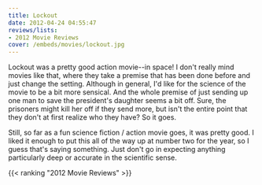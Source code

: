 ```yaml
---
title: Lockout
date: 2012-04-24 04:55:47
reviews/lists:
- 2012 Movie Reviews
cover: /embeds/movies/lockout.jpg
---
```

Lockout was a pretty good action movie--in space! I don't really mind movies like that, where they take a premise that has been done before and just change the setting. Although in general, I'd like for the science of the movie to be a bit more sensical. And the whole premise of just sending up one man to save the president's daughter seems a bit off. Sure, the prisoners might kill her off if they send more, but isn't the entire point that they don't at first realize who they have? So it goes.

<!--more-->

Still, so far as a fun science fiction / action movie goes, it was pretty good. I liked it enough to put this all of the way up at number two for the year, so I guess that's saying something. Just don't go in expecting anything particularly deep or accurate in the scientific sense.

{{< ranking "2012 Movie Reviews" >}}